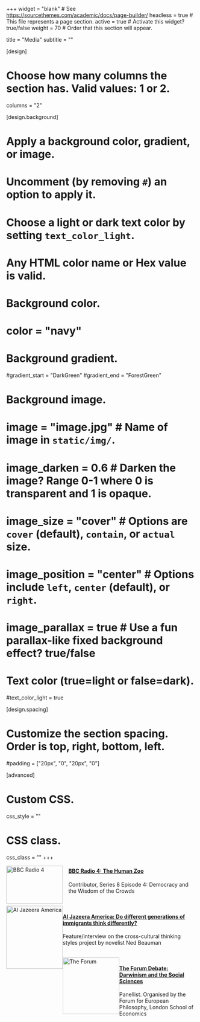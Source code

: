 +++
widget = "blank"  # See https://sourcethemes.com/academic/docs/page-builder/
headless = true  # This file represents a page section.
active = true  # Activate this widget? true/false
weight = 70  # Order that this section will appear.

title = "Media"
subtitle = ""

[design]
  # Choose how many columns the section has. Valid values: 1 or 2.
  columns = "2"

[design.background]
  # Apply a background color, gradient, or image.
  #   Uncomment (by removing `#`) an option to apply it.
  #   Choose a light or dark text color by setting `text_color_light`.
  #   Any HTML color name or Hex value is valid.

  # Background color.
  # color = "navy"
  
  # Background gradient.
  #gradient_start = "DarkGreen"
  #gradient_end = "ForestGreen"
  
  # Background image.
  # image = "image.jpg"  # Name of image in `static/img/`.
  # image_darken = 0.6  # Darken the image? Range 0-1 where 0 is transparent and 1 is opaque.
  # image_size = "cover"  #  Options are `cover` (default), `contain`, or `actual` size.
  # image_position = "center"  # Options include `left`, `center` (default), or `right`.
  # image_parallax = true  # Use a fun parallax-like fixed background effect? true/false
  
  # Text color (true=light or false=dark).
  #text_color_light = true

[design.spacing]
  # Customize the section spacing. Order is top, right, bottom, left.
  #padding = ["20px", "0", "20px", "0"]

[advanced]
 # Custom CSS. 
 css_style = ""
 
 # CSS class.
 css_class = ""
+++

<style>
img {
  float: left;
}
</style>

<p><a href="https://www.bbc.co.uk/programmes/b07jysds">
  <img src="/img/radio4.jpg" alt="BBC Radio 4" style="width:150px;height:100px;margin-right:15px;">
</a>

[<h4>BBC Radio 4: The Human Zoo</h4>](https://www.bbc.co.uk/programmes/b07jysds)
Contributor, Series 8 Episode 4: Democracy and the Wisdom of the Crowds</p>

<br>

<a href="http://america.aljazeera.com/articles/2016/2/24/do-different-generations-of-immigrants-think-differently.html">
  <img src="/img/Al_Jazeera_America_Logo.png" alt="Al Jazeera America" style="width:150px;height:167px;">
</a>

[<h4>Al Jazeera America: Do different generations of immigrants think differently?</h4>](http://america.aljazeera.com/articles/2016/2/24/do-different-generations-of-immigrants-think-differently.html)
Feature/interview on the cross-cultural thinking styles project by novelist Ned Beauman

<br>

<a href="https://blogs.lse.ac.uk/theforum/darwinismsocialsciences/">
  <img src="/img/theforum.jpg" alt="The Forum" style="width:150px;height:150px;">
</a>

[<h4>The Forum Debate: Darwinism and the Social Sciences</h4>](https://blogs.lse.ac.uk/theforum/darwinismsocialsciences/)
Panellist. Organised by the Forum for European Philosophy, London School of Economics

